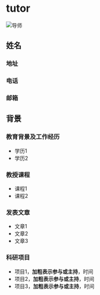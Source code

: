 # tutor
![导师](https://image.baidu.com/search/detail?ct=503316480&z=0&ipn=d&word=%E5%A5%BD%E5%A3%B0%E9%9F%B3%E5%AF%BC%E5%B8%88&step_word=&hs=0&pn=1&spn=0&di=7249025186345779201&pi=0&rn=1&tn=baiduimagedetail&is=0%2C0&istype=2&ie=utf-8&oe=utf-8&in=&cl=2&lm=-1&st=-1&cs=1708640446%2C4082482758&os=3059974768%2C4092118089&simid=4048860872%2C622529018&adpicid=0&lpn=0&ln=1044&fr=&fmq=1692061686908_R&fm=result&ic=&s=undefined&hd=&latest=&copyright=&se=&sme=&tab=0&width=&height=&face=undefined&ist=&jit=&cg=&bdtype=0&oriquery=&objurl=https%3A%2F%2Fimg3.cache.netease.com%2Fphoto%2F0003%2F2015-06-16%2FAS8E2HUS00B60003.jpg&fromurl=ippr_z2C%24qAzdH3FAzdH3Fjgp_z%26e3B8mn_z%26e3Bv54AzdH3Fri5p5etjoAzdH3FaaBmaaanAzdH3Fcmdmc0_z%26e3Bip4s&gsm=1e&rpstart=0&rpnum=0&islist=&querylist=&nojc=undefined&dyTabStr=MCwxLDYsNCwyLDUsMyw3LDgsOQ%3D%3D)
## 姓名
### 地址
### 电话
### 邮箱
## 背景
### 教育背景及工作经历
* 学历1
* 学历2
### 教授课程
* 课程1
* 课程2
### 发表文章
* 文章1
* 文章2
* 文章3
### 科研项目
* 项目1，**加粗表示参与或主持**，时间
* 项目2，**加粗表示参与或主持**，时间
* 项目3，**加粗表示参与或主持**，时间
